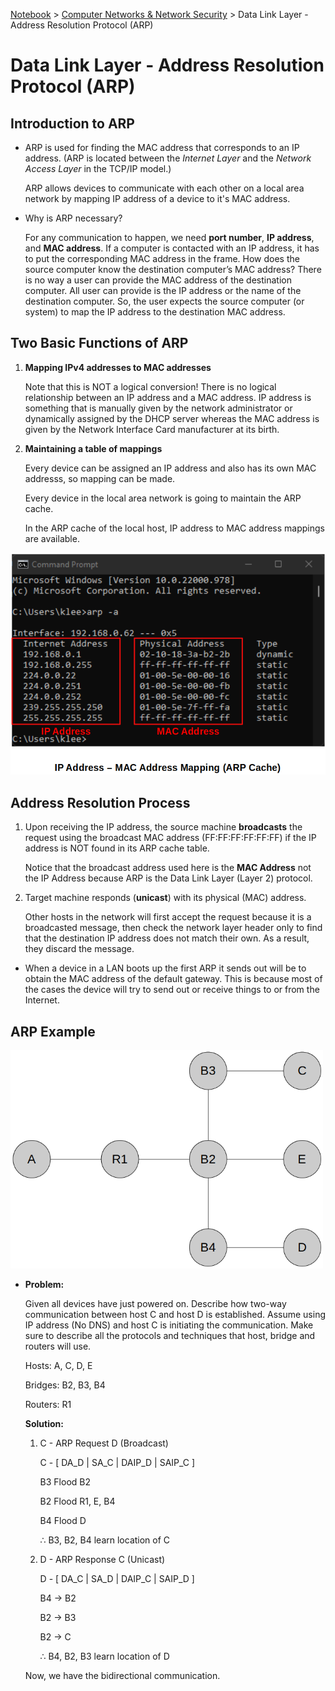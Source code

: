 <a href="../">Notebook</a> > <a href="./">Computer Networks & Network Security</a> > Data Link Layer - Address Resolution Protocol (ARP)

# Data Link Layer - Address Resolution Protocol (ARP)



## Introduction to ARP

* ARP is used for finding the MAC address that corresponds to an IP address. (ARP is located between the *Internet Layer* and the *Network Access  Layer* in the TCP/IP model.)

  ARP allows devices to communicate with each other on a local area network by mapping IP address of a device to it's MAC address.

* Why is ARP necessary?

  For any communication to happen, we need **port number**, **IP address**, and **MAC address**. If a computer is contacted with an IP address, it has to put the  corresponding MAC address in the frame. How does the source computer know the destination computer’s MAC address? There is no way a user can provide the MAC address of the destination computer. All user can provide is the IP address or the name of the destination computer. So, the user expects the source computer (or system) to map the IP address to the destination MAC address.

  

## Two Basic Functions of ARP

1. **Mapping IPv4 addresses to MAC addresses**        

   Note that this is NOT a logical conversion! There is no logical relationship between an IP address and a MAC address. IP address is something that is manually given by the network administrator or dynamically assigned by the DHCP server whereas the MAC address is given by the Network Interface Card manufacturer at its birth.

2. **Maintaining a table of mappings**        

   Every device can be assigned an IP address and also has its own MAC addresss, so mapping can be made.

   Every device in the local area network is going to maintain the ARP cache.

   In the ARP cache of the local host, IP address to MAC address mappings are available.



<img src="./img/ip-address-mac-address-mapping.png" alt="ip-address-mac-address-mapping" width="540">





## Address Resolution Process    

1. Upon receiving the IP address, the source machine **broadcasts** the request using the broadcast MAC address (FF:FF:FF:FF:FF:FF) if the IP address is NOT found in its ARP cache table.        

   Notice that the broadcast address used here is  the **MAC Address** not the IP Address because ARP is the Data Link Layer (Layer 2) protocol.

2. Target machine responds (**unicast**) with its physical (MAC) address.        

   Other hosts in the network will first accept the request because it is a broadcasted message, then check the network layer header only to find that the destination IP address does not match their own. As a result, they discard the message.

* When a device in a LAN boots up the first ARP it sends out will be to obtain the MAC address of the default gateway. This is because most of the cases the device will try to send out or receive things to or from the Internet.



## ARP Example



<img src="./img/arp-example.png" alt="arp-example" width="500">



* **Problem:**

  Given all devices have just powered on. Describe how two-way communication between host C and host D is established. Assume using IP address (No DNS) and host C is initiating the communication. Make sure to describe all the protocols and techniques that host, bridge and routers will use.

  Hosts: A, C, D, E

  Bridges: B2, B3, B4

  Routers: R1

  

  **Solution:**

  1. C - ARP Request D (Broadcast)

     C - [ DA_D | SA_C | DAIP_D | SAIP_C ]

     B3 Flood B2

     B2 Flood R1, E, B4

     B4 Flood D

     $\therefore$ B3, B2, B4 learn location of C

  2. D - ARP Response C (Unicast)

     D - [ DA_C | SA_D | DAIP_C | SAIP_D ]

     B4 $\to$ B2

     B2 $\to$ B3

     B2 $\to$ C

     $\therefore$ B4, B2, B3 learn location of D

  Now, we have the bidirectional communication.
